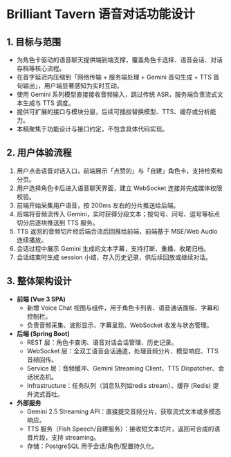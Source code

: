 ﻿# Brilliant Tavern 语音对话功能设计

## 1. 目标与范围
- 为角色卡驱动的语音聊天提供端到端支撑，覆盖角色卡选择、语音会话、对话存档等核心流程。
- 在首字延迟内压缩到「网络传输 + 服务端处理 + Gemini 首句生成 + TTS 首句输出」，用户端显著感知为实时互动。
- 使用 Gemini 系列模型直接接收音频输入，跳过传统 ASR，服务端负责流式文本生成与 TTS 调度。
- 提供可扩展的接口与模块分层，后续可插拔替换模型、TTS、缓存或分析能力。
- 本稿聚焦于功能设计与接口约定，不包含具体代码实现。

## 2. 用户体验流程
1. 用户点击语音对话入口，前端展示「点赞的」与「自建」角色卡，支持检索和分页。
2. 用户选择角色卡后进入语音聊天界面，建立 WebSocket 连接并完成媒体权限校验。
3. 前端开始采集用户语音，按 200ms 左右的分片推送给后端。
4. 后端将音频流传入 Gemini，实时获得分段文本；按句号、问号、逗号等标点切分后逐块推送到 TTS 服务。
5. TTS 返回的音频切片经后端合流后回推给前端，前端基于 MSE/Web Audio 连续播放。
6. 会话过程中展示 Gemini 生成的文本字幕，支持打断、重播、收尾归档。
7. 会话结束时生成 session 小结，存入历史记录，供后续回放或继续对话。

## 3. 整体架构设计
- **前端 (Vue 3 SPA)**
  - 新增 Voice Chat 视图与组件，用于角色卡列表、语音通话面板、字幕和控制栏。
  - 负责音频采集、波形显示、字幕呈现、WebSocket 收发与状态管理。
- **后端 (Spring Boot)**
  - REST 层：角色卡查询、语音对话会话管理、历史记录。
  - WebSocket 层：全双工语音会话通道，处理音频分片、模型响应、TTS 音频回传。
  - Service 层：音频缓冲、Gemini Streaming Client、TTS Dispatcher、会话状态机。
  - Infrastructure：任务队列（消息队列如redis stream）、缓存 (Redis) 提升流式吞吐。
- **外部服务**
  - Gemini 2.5 Streaming API：直接提交音频分片，获取流式文本或多模态响应。
  - TTS 服务（Fish Speech/自建服务）：接收短文本切片，返回可合成的语音片段，支持 streaming。
  - 存储：PostgreSQL 用于会话/角色/配置持久化。
